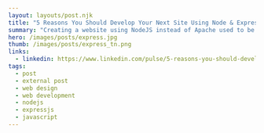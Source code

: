 ```yaml
---
layout: layouts/post.njk
title: "5 Reasons You Should Develop Your Next Site Using Node & ExpressJS"
summary: "Creating a website using NodeJS instead of Apache used to be hard, but today several advances have made NodeJS Servers easy to deploy. In this article, I talk about what are some of the advantages of using Node and Express and why you should give it a shot."
hero: /images/posts/express.jpg
thumb: /images/posts/express_tn.png
links:
  - linkedin: https://www.linkedin.com/pulse/5-reasons-you-should-develop-your-next-site-using-node-ray-villalobos
tags:
  - post
  - external post
  - web design
  - web development
  - nodejs
  - expressjs
  - javascript
---
```

